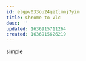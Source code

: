 ```yaml
---
id: elgpv033ou24qetlmmj7yim
title: Chrome to Vlc
desc: ''
updated: 1636915711264
created: 1636915626219
---
```


simple